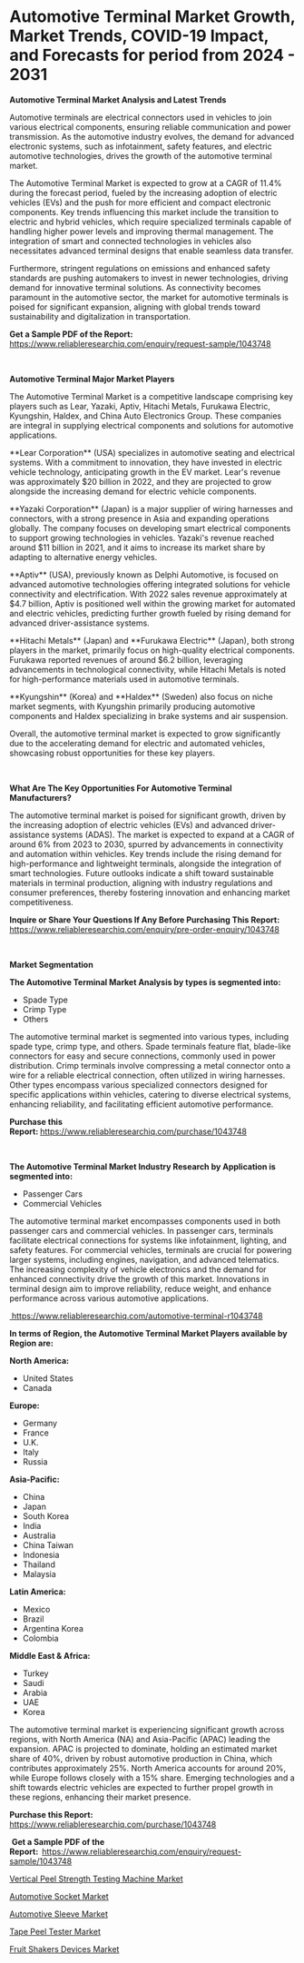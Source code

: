 <p><h1>Automotive Terminal Market Growth, Market Trends, COVID-19 Impact, and Forecasts for period from 2024 - 2031</h1></p><p><strong>Automotive Terminal Market Analysis and Latest Trends</strong></p>
<p><p>Automotive terminals are electrical connectors used in vehicles to join various electrical components, ensuring reliable communication and power transmission. As the automotive industry evolves, the demand for advanced electronic systems, such as infotainment, safety features, and electric automotive technologies, drives the growth of the automotive terminal market. </p><p>The Automotive Terminal Market is expected to grow at a CAGR of 11.4% during the forecast period, fueled by the increasing adoption of electric vehicles (EVs) and the push for more efficient and compact electronic components. Key trends influencing this market include the transition to electric and hybrid vehicles, which require specialized terminals capable of handling higher power levels and improving thermal management. The integration of smart and connected technologies in vehicles also necessitates advanced terminal designs that enable seamless data transfer. </p><p>Furthermore, stringent regulations on emissions and enhanced safety standards are pushing automakers to invest in newer technologies, driving demand for innovative terminal solutions. As connectivity becomes paramount in the automotive sector, the market for automotive terminals is poised for significant expansion, aligning with global trends toward sustainability and digitalization in transportation.</p></p>
<p><strong>Get a Sample PDF of the Report:&nbsp;</strong> <a href="https://www.reliableresearchiq.com/enquiry/request-sample/1043748?utm_campaign=120&utm_medium=2&utm_source=Github&utm_content=ia&utm_term=01112024&utm_id=automotive-terminal">https://www.reliableresearchiq.com/enquiry/request-sample/1043748</a></p>
<p>&nbsp;</p>
<p><strong>Automotive Terminal Major Market Players</strong></p>
<p><p>The Automotive Terminal Market is a competitive landscape comprising key players such as Lear, Yazaki, Aptiv, Hitachi Metals, Furukawa Electric, Kyungshin, Haldex, and China Auto Electronics Group. These companies are integral in supplying electrical components and solutions for automotive applications.</p><p>**Lear Corporation** (USA) specializes in automotive seating and electrical systems. With a commitment to innovation, they have invested in electric vehicle technology, anticipating growth in the EV market. Lear's revenue was approximately $20 billion in 2022, and they are projected to grow alongside the increasing demand for electric vehicle components.</p><p>**Yazaki Corporation** (Japan) is a major supplier of wiring harnesses and connectors, with a strong presence in Asia and expanding operations globally. The company focuses on developing smart electrical components to support growing technologies in vehicles. Yazaki's revenue reached around $11 billion in 2021, and it aims to increase its market share by adapting to alternative energy vehicles.</p><p>**Aptiv** (USA), previously known as Delphi Automotive, is focused on advanced automotive technologies offering integrated solutions for vehicle connectivity and electrification. With 2022 sales revenue approximately at $4.7 billion, Aptiv is positioned well within the growing market for automated and electric vehicles, predicting further growth fueled by rising demand for advanced driver-assistance systems.</p><p>**Hitachi Metals** (Japan) and **Furukawa Electric** (Japan), both strong players in the market, primarily focus on high-quality electrical components. Furukawa reported revenues of around $6.2 billion, leveraging advancements in technological connectivity, while Hitachi Metals is noted for high-performance materials used in automotive terminals.</p><p>**Kyungshin** (Korea) and **Haldex** (Sweden) also focus on niche market segments, with Kyungshin primarily producing automotive components and Haldex specializing in brake systems and air suspension.</p><p>Overall, the automotive terminal market is expected to grow significantly due to the accelerating demand for electric and automated vehicles, showcasing robust opportunities for these key players.</p></p>
<p>&nbsp;</p>
<p><strong>What Are The Key Opportunities For Automotive Terminal Manufacturers?</strong></p>
<p><p>The automotive terminal market is poised for significant growth, driven by the increasing adoption of electric vehicles (EVs) and advanced driver-assistance systems (ADAS). The market is expected to expand at a CAGR of around 6% from 2023 to 2030, spurred by advancements in connectivity and automation within vehicles. Key trends include the rising demand for high-performance and lightweight terminals, alongside the integration of smart technologies. Future outlooks indicate a shift toward sustainable materials in terminal production, aligning with industry regulations and consumer preferences, thereby fostering innovation and enhancing market competitiveness.</p></p>
<p><strong>Inquire or Share Your Questions If Any Before Purchasing This Report:</strong> <a href="https://www.reliableresearchiq.com/enquiry/pre-order-enquiry/1043748?utm_campaign=120&utm_medium=2&utm_source=Github&utm_content=ia&utm_term=01112024&utm_id=automotive-terminal">https://www.reliableresearchiq.com/enquiry/pre-order-enquiry/1043748</a></p>
<p>&nbsp;</p>
<p><strong>Market Segmentation</strong></p>
<p><strong>The Automotive Terminal Market Analysis by types is segmented into:</strong></p>
<p><ul><li>Spade Type</li><li>Crimp Type</li><li>Others</li></ul></p>
<p><p>The automotive terminal market is segmented into various types, including spade type, crimp type, and others. Spade terminals feature flat, blade-like connectors for easy and secure connections, commonly used in power distribution. Crimp terminals involve compressing a metal connector onto a wire for a reliable electrical connection, often utilized in wiring harnesses. Other types encompass various specialized connectors designed for specific applications within vehicles, catering to diverse electrical systems, enhancing reliability, and facilitating efficient automotive performance.</p></p>
<p><strong>Purchase this Report:&nbsp;</strong><a href="https://www.reliableresearchiq.com/purchase/1043748?utm_campaign=120&utm_medium=2&utm_source=Github&utm_content=ia&utm_term=01112024&utm_id=automotive-terminal">https://www.reliableresearchiq.com/purchase/1043748</a></p>
<p>&nbsp;</p>
<p><strong>The Automotive Terminal Market Industry Research by Application is segmented into:</strong></p>
<p><ul><li>Passenger Cars</li><li>Commercial Vehicles</li></ul></p>
<p><p>The automotive terminal market encompasses components used in both passenger cars and commercial vehicles. In passenger cars, terminals facilitate electrical connections for systems like infotainment, lighting, and safety features. For commercial vehicles, terminals are crucial for powering larger systems, including engines, navigation, and advanced telematics. The increasing complexity of vehicle electronics and the demand for enhanced connectivity drive the growth of this market. Innovations in terminal design aim to improve reliability, reduce weight, and enhance performance across various automotive applications.</p></p>
<p><a href="https://www.reliableresearchiq.com/automotive-terminal-r1043748?utm_campaign=120&utm_medium=2&utm_source=Github&utm_content=ia&utm_term=01112024&utm_id=automotive-terminal">&nbsp;https://www.reliableresearchiq.com/automotive-terminal-r1043748</a></p>
<p><strong>In terms of Region, the Automotive Terminal Market Players available by Region are:</strong></p>
<p>
    <p> <strong> North America: </strong>
        <ul>
            <li>United States</li>
            <li>Canada</li>
        </ul>
        </p> 
    <p> <strong> Europe: </strong>
        <ul>
            <li>Germany</li>
            <li>France</li>
            <li>U.K.</li>
            <li>Italy</li>
            <li>Russia</li>
        </ul>
        </p> 
    <p> <strong> Asia-Pacific: </strong>
        <ul>
            <li>China</li>
            <li>Japan</li>
            <li>South Korea</li>
            <li>India</li>
            <li>Australia</li>
            <li>China Taiwan</li>
            <li>Indonesia</li>
            <li>Thailand</li>
            <li>Malaysia</li>
        </ul>
        </p> 
    <p> <strong> Latin America: </strong>
        <ul>
            <li>Mexico</li>
            <li>Brazil</li>
            <li>Argentina Korea</li>
            <li>Colombia</li>
        </ul>
        </p> 
    <p> <strong> Middle East & Africa: </strong>
        <ul>
            <li>Turkey</li>
            <li>Saudi</li>
            <li>Arabia</li>
            <li>UAE</li>
            <li>Korea</li>
        </ul>
    </p>
    </p>
<p><p>The automotive terminal market is experiencing significant growth across regions, with North America (NA) and Asia-Pacific (APAC) leading the expansion. APAC is projected to dominate, holding an estimated market share of 40%, driven by robust automotive production in China, which contributes approximately 25%. North America accounts for around 20%, while Europe follows closely with a 15% share. Emerging technologies and a shift towards electric vehicles are expected to further propel growth in these regions, enhancing their market presence.</p></p>
<p><strong>Purchase this Report: </strong><a href="https://www.reliableresearchiq.com/purchase/1043748?utm_campaign=120&utm_medium=2&utm_source=Github&utm_content=ia&utm_term=01112024&utm_id=automotive-terminal">https://www.reliableresearchiq.com/purchase/1043748</a></p>
<p>&nbsp;<strong>Get a Sample PDF of the Report:&nbsp;&nbsp;</strong><a href="https://www.reliableresearchiq.com/enquiry/request-sample/1043748?utm_campaign=120&utm_medium=2&utm_source=Github&utm_content=ia&utm_term=01112024&utm_id=automotive-terminal">https://www.reliableresearchiq.com/enquiry/request-sample/1043748</a></p>
<p><strong></strong></p>
<p><p><a href="https://issuu.com/reportprime-2/docs/vertical-peel-strength-testing-mach_95317b84d1ad46?utm_campaign=120&utm_medium=2&utm_source=Github&utm_content=ia&utm_term=01112024&utm_id=automotive-terminal">Vertical Peel Strength Testing Machine Market</a></p><p><a href="https://github.com/birroctaymonyj/Market-Research-Report-List-1/blob/main/automotive-socket-market.md?utm_campaign=120&utm_medium=2&utm_source=Github&utm_content=ia&utm_term=01112024&utm_id=automotive-terminal">Automotive Socket Market</a></p><p><a href="https://github.com/bramarquesw0f/Market-Research-Report-List-1/blob/main/automotive-sleeve-market.md?utm_campaign=120&utm_medium=2&utm_source=Github&utm_content=ia&utm_term=01112024&utm_id=automotive-terminal">Automotive Sleeve Market</a></p><p><a href="https://issuu.com/reportprime-2/docs/tape-peel-tester-market-size-2030.p_de6bb9780fdb41?utm_campaign=120&utm_medium=2&utm_source=Github&utm_content=ia&utm_term=01112024&utm_id=automotive-terminal">Tape Peel Tester Market</a></p><p><a href="https://www.linkedin.com/pulse/fruit-shakers-devices-market-size-share-analysis-growth-trends-qcduf?utm_campaign=120&utm_medium=2&utm_source=Github&utm_content=ia&utm_term=01112024&utm_id=automotive-terminal">Fruit Shakers Devices Market</a></p></p>